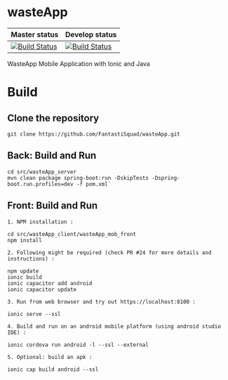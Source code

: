 # wasteApp

| Master status | Develop status |
| --- | --- |
|  [![Build Status](https://travis-ci.com/FantastiSquad/wasteApp.svg?branch=master)](https://travis-ci.com/FantastiSquad/wasteApp) | [![Build Status](https://travis-ci.com/FantastiSquad/wasteApp.svg?branch=develop)](https://travis-ci.com/FantastiSquad/wasteApp)

WasteApp Mobile Application with Ionic and Java

# Build

## Clone the repository  

```git clone https://github.com/FantastiSquad/wasteApp.git```

## Back: Build and Run  

```
cd src/wasteApp_server  
mvn clean package spring-boot:run -DskipTests -Dspring-boot.run.profiles=dev -f pom.xml`
```

## Front: Build and Run

    1. NPM installation :  
```
cd src/wasteApp_client/wasteApp_mob_front  
npm install
```

    2. Following might be required (check PR #24 for more details and instructions) :  
```
npm update  
ionic build  
ionic capacitor add android  
ionic capacitor update
```

    3. Run from web browser and try out https://localhost:8100 :  
`ionic serve --ssl`

    4. Build and run on an android mobile platform (using android studio IDE) :  
`ionic cordova run android -l --ssl --external`

    5. Optional: build an apk :  
`ionic cap build android --ssl`

